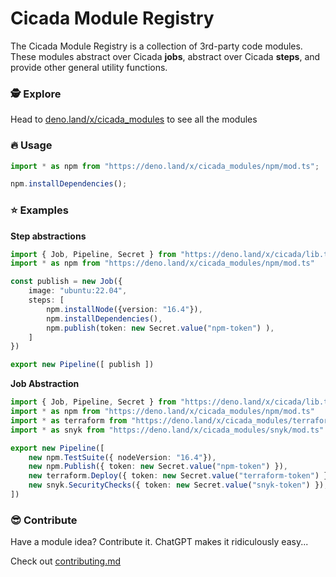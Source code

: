 # Cicada Module Registry

The Cicada Module Registry is a collection of 3rd-party code modules. These
modules abstract over Cicada **jobs**, abstract over Cicada **steps**, and
provide other general utility functions.

### 🕵️ Explore

Head to [deno.land/x/cicada_modules](https://deno.land/x/cicada_modules) to see
all the modules

### 🔥 Usage

```typescript
import * as npm from "https://deno.land/x/cicada_modules/npm/mod.ts";

npm.installDependencies();
```

### ⭐️ Examples

**Step abstractions**

```typescript
import { Job, Pipeline, Secret } from "https://deno.land/x/cicada/lib.ts";
import * as npm from "https://deno.land/x/cicada_modules/npm/mod.ts"

const publish = new Job({
	image: "ubuntu:22.04",
	steps: [
		npm.installNode({version: "16.4"}), 
		npm.installDependencies(), 
		npm.publish(token: new Secret.value("npm-token") ), 
	]
})

export new Pipeline([ publish ])
```

**Job Abstraction**

```typescript
import { Job, Pipeline, Secret } from "https://deno.land/x/cicada/lib.ts";
import * as npm from "https://deno.land/x/cicada_modules/npm/mod.ts"
import * as terraform from "https://deno.land/x/cicada_modules/terraform/mod.ts"
import * as snyk from "https://deno.land/x/cicada_modules/snyk/mod.ts"

export new Pipeline([
    new npm.TestSuite({ nodeVersion: "16.4"}),
    new npm.Publish({ token: new Secret.value("npm-token") }),
    new terraform.Deploy({ token: new Secret.value("terraform-token") }),
    new snyk.SecurityChecks({ token: new Secret.value("snyk-token") }),
])
```

### 😎 Contribute

Have a module idea? Contribute it. ChatGPT makes it ridiculously easy...

Check out [contributing.md](/contributing.md)
